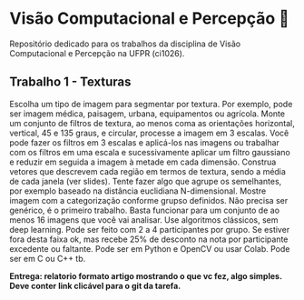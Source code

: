 # Visão Computacional e Percepção 👀
Repositório dedicado para os trabalhos da disciplina de Visão Computacional e Percepção na UFPR (ci1026).
## Trabalho 1 - Texturas
Escolha um tipo de imagem para segmentar por textura. Por exemplo, pode ser imagem médica, paisagem, urbana, equipamentos ou agrícola.
Monte um conjunto de filtros de textura, ao menos coma as orientações horizontal, vertical, 45 e 135 graus, e circular, processe a imagem em 3 escalas.
Você pode fazer os filtros em 3 escalas e aplicá-los nas imagens ou trabalhar com os filtros em uma escala e sucessivamente aplicar um filtro gaussiano e reduzir em seguida a imagem à metade em cada dimensão.
Construa vetores que descrevem cada região em termos de textura, sendo a média de cada janela (ver slides).
Tente fazer algo que agrupe os semelhantes, por exemplo baseado na distância euclidiana N-dimensional.
Mostre imagem com a categorização conforme grupso definidos.
Não precisa ser genérico, é o primeiro trabalho. Basta funcionar para um conjunto de ao menos 16 imagens que você vai analisar.
Use algoritmos clássicos, sem deep learning.
Pode ser feito com 2 a 4 participantes por grupo. Se estiver fora desta faixa ok, mas recebe 25% de desconto na nota por participante excedente ou faltante.
Pode ser em Python e OpenCV ou usar Colab. Pode ser em C ou C++ tb.

**Entrega: relatorio formato artigo mostrando o que vc fez, algo simples. Deve conter link clicável para o git da tarefa.**
